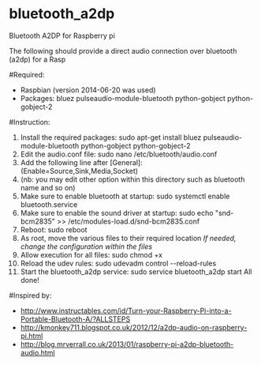 bluetooth_a2dp
==============

Bluetooth A2DP for Raspberry pi

The following should provide a direct audio connection over bluetooth (a2dp) for a Rasp

#Required:
- Raspbian (version 2014-06-20 was used)
- Packages: bluez pulseaudio-module-bluetooth python-gobject python-gobject-2

#Instruction:
1. Install the required packages: sudo apt-get install bluez pulseaudio-module-bluetooth python-gobject python-gobject-2
2. Edit the audio.conf file: sudo nano /etc/bluetooth/audio.conf
3. Add the following line after [General]: (Enable=Source,Sink,Media,Socket)
4. (nb: you may edit other option within this directory such as bluetooth name and so on)
5. Make sure to enable bluetooth at startup: sudo systemctl enable bluetooth.service
6. Make sure to enable the sound driver at startup: sudo echo "snd-bcm2835" >> /etc/modules-load.d/snd-bcm2835.conf 
7. Reboot: sudo reboot
8. As root, move the various files to their required location
 *If needed, change the configuration within the files*
9. Allow execution for all files: sudo chmod +x
10. Reload the udev rules: sudo udevadm control --reload-rules
11. Start the bluetooth_a2dp service: sudo service bluetooth_a2dp start
All done!

#Inspired by:
- http://www.instructables.com/id/Turn-your-Raspberry-Pi-into-a-Portable-Bluetooth-A/?ALLSTEPS
- http://kmonkey711.blogspot.co.uk/2012/12/a2dp-audio-on-raspberry-pi.html
- http://blog.mrverrall.co.uk/2013/01/raspberry-pi-a2dp-bluetooth-audio.html
